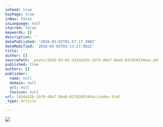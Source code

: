 ```yaml
---
inFeed: true
hasPage: true
inNav: false
inLanguage: null
starred: false
keywords: []
description: ''
datePublished: '2016-03-02T01:57:17.398Z'
dateModified: '2016-03-02T01:13:27.982Z'
title: ''
author: []
sourcePath: _posts/2016-03-02-143da52b-1bf9-40a7-8be6-037d205344ac.md
published: true
authors: []
publisher:
  name: null
  domain: null
  url: null
  favicon: null
url: 143da52b-1bf9-40a7-8be6-037d205344ac/index.html
_type: Article

---
```

![](https://the-grid-user-content.s3-us-west-2.amazonaws.com/eaf21225-c504-458f-b6d4-0deafa542bf0.jpg)